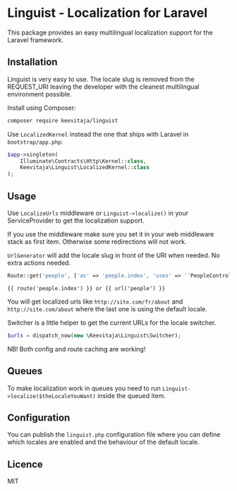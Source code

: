 # Linguist - Localization for Laravel

This package provides an easy multilingual localization support for the Laravel framework.

## Installation

Linguist is very easy to use. The locale slug is removed from the REQUEST_URI leaving the developer with the cleanest multilingual environment possible.

Install using Composer:

```bash
composer require keevitaja/linguist
```

Use `LocalizedKernel` instead the one that ships with Laravel in `bootstrap/app.php`:

```php
$app->singleton(
    Illuminate\Contracts\Http\Kernel::class,
    Keevitaja\Linguist\LocalizedKernel::class
);
```

## Usage

Use `LocalizeUrls` middleware or `Linguist->localize()` in your ServiceProvider to get the localization support.

If you use the middleware make sure you set it in your web middleware stack as first item. Otherwise some redirections will not work.

`UrlGenerator` will add the locale slug in front of the URI when needed. No extra actions needed.

```php
Route::get('people', ['as' => 'people.index', 'uses' => ''PeopleController@index'']);
```

```twig
{{ route('people.index') }} or {{ url('people') }}
```

You will get localized urls like `http://site.com/fr/about` and `http://site.com/about` where the last one is using the default locale.


Switcher is a little helper to get the current URLs for the locale switcher.

```php
$urls = dispatch_now(new \Keevitaja\Linguist\Switcher);
```

NB! Both config and route caching are working!

## Queues

To make localization work in queues you need to run `Linguist->localize($theLocaleYouWant)` inside the queued item.

## Configuration

You can publish the `linguist.php` configuration file where you can define which locales are enabled and the behaviour of the default locale. 

## Licence

MIT
